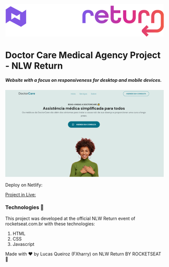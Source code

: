 ![NLW Return](https://github.com/FXharry/NLW-Return/blob/master/assets/Logotipo%20NLW%20return.jpg?raw=true)

# Doctor Care Medical Agency Project - NLW Return

##### Website with a focus on responsiveness for desktop and mobile devices.

![enter image description here](https://github.com/FXharry/NLW-Return/blob/master/assets/Doctor%20care%201.png?raw=true)

Deploy on Netlify:

[Project in Live:](https://hfxdoctorcare-nlwreturn.netlify.app/)

### Technologies 🚀

This project was developed at the official NLW Return event of rocketseat.com.br with these technologies:

1. HTML
2. CSS
3. Javascript

Made with ♥ by Lucas Queiroz (FXharry) on NLW Return BY ROCKETSEAT 👋
